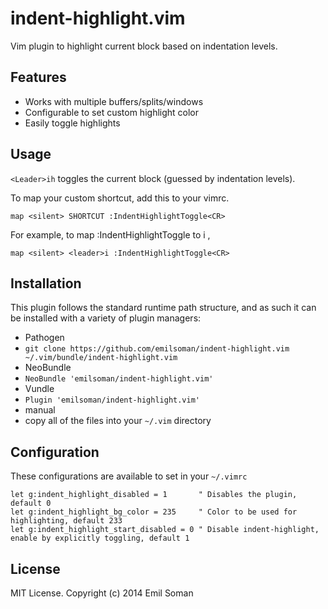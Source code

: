 indent-highlight.vim
====================

Vim plugin to highlight current block based on indentation levels.

## Features
  * Works with multiple buffers/splits/windows
  * Configurable to set custom highlight color
  * Easily toggle highlights

## Usage

`<Leader>ih` toggles the current block (guessed by indentation levels).

To map your custom shortcut, add this to your vimrc.

    map <silent> SHORTCUT :IndentHighlightToggle<CR>

For example, to map :IndentHighlightToggle to <leader>i ,

    map <silent> <leader>i :IndentHighlightToggle<CR>

## Installation

This plugin follows the standard runtime path structure, and as such it can be installed with a variety of plugin managers:

*  Pathogen
  *  `git clone https://github.com/emilsoman/indent-highlight.vim ~/.vim/bundle/indent-highlight.vim`
*  NeoBundle
  *  `NeoBundle 'emilsoman/indent-highlight.vim'`
*  Vundle
  *  `Plugin 'emilsoman/indent-highlight.vim'`
*  manual
  *  copy all of the files into your `~/.vim` directory

## Configuration

These configurations are available to set in your `~/.vimrc`

    let g:indent_highlight_disabled = 1       " Disables the plugin, default 0
    let g:indent_highlight_bg_color = 235     " Color to be used for highlighting, default 233
    let g:indent_highlight_start_disabled = 0 " Disable indent-highlight, enable by explicitly toggling, default 1

## License

MIT License. Copyright (c) 2014 Emil Soman
